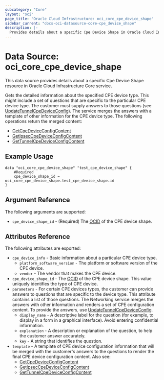 ```yaml
---
subcategory: "Core"
layout: "oci"
page_title: "Oracle Cloud Infrastructure: oci_core_cpe_device_shape"
sidebar_current: "docs-oci-datasource-core-cpe_device_shape"
description: |-
  Provides details about a specific Cpe Device Shape in Oracle Cloud Infrastructure Core service
---
```


# Data Source: oci_core_cpe_device_shape
This data source provides details about a specific Cpe Device Shape resource in Oracle Cloud Infrastructure Core service.

Gets the detailed information about the specified CPE device type. This might include a set of questions
that are specific to the particular CPE device type. The customer must supply answers to those questions
(see [UpdateTunnelCpeDeviceConfig](https://docs.cloud.oracle.com/iaas/api/#/en/iaas/latest/TunnelCpeDeviceConfig/UpdateTunnelCpeDeviceConfig)).
The service merges the answers with a template of other information for the CPE device type. The following
operations return the merged content:

  * [GetCpeDeviceConfigContent](https://docs.cloud.oracle.com/iaas/api/#/en/iaas/latest/Cpe/GetCpeDeviceConfigContent)
  * [GetIpsecCpeDeviceConfigContent](https://docs.cloud.oracle.com/iaas/api/#/en/iaas/latest/IPSecConnection/GetIpsecCpeDeviceConfigContent)
  * [GetTunnelCpeDeviceConfigContent](https://docs.cloud.oracle.com/iaas/api/#/en/iaas/latest/TunnelCpeDeviceConfig/GetTunnelCpeDeviceConfigContent)


## Example Usage

```hcl
data "oci_core_cpe_device_shape" "test_cpe_device_shape" {
	#Required
	cpe_device_shape_id = oci_core_cpe_device_shape.test_cpe_device_shape.id
}
```

## Argument Reference

The following arguments are supported:

* `cpe_device_shape_id` - (Required) The [OCID](https://docs.cloud.oracle.com/iaas/Content/General/Concepts/identifiers.htm) of the CPE device shape.


## Attributes Reference

The following attributes are exported:

* `cpe_device_info` - Basic information about a particular CPE device type.
	* `platform_software_version` - The platform or software version of the CPE device.
	* `vendor` - The vendor that makes the CPE device.
* `cpe_device_shape_id` - The [OCID](https://docs.cloud.oracle.com/iaas/Content/General/Concepts/identifiers.htm) of the CPE device shape. This value uniquely identifies the type of CPE device. 
* `parameters` - For certain CPE devices types, the customer can provide answers to questions that are specific to the device type. This attribute contains a list of those questions. The Networking service merges the answers with other information and renders a set of CPE configuration content. To provide the answers, use [UpdateTunnelCpeDeviceConfig](https://docs.cloud.oracle.com/iaas/api/#/en/iaas/latest/TunnelCpeDeviceConfig/UpdateTunnelCpeDeviceConfig). 
	* `display_name` - A descriptive label for the question (for example, to display in a form in a graphical interface). Avoid entering confidential information. 
	* `explanation` - A description or explanation of the question, to help the customer answer accurately. 
	* `key` - A string that identifies the question. 
* `template` - A template of CPE device configuration information that will be merged with the customer's answers to the questions to render the final CPE device configuration content. Also see:
	* [GetCpeDeviceConfigContent](https://docs.cloud.oracle.com/iaas/api/#/en/iaas/latest/Cpe/GetCpeDeviceConfigContent)
	* [GetIpsecCpeDeviceConfigContent](https://docs.cloud.oracle.com/iaas/api/#/en/iaas/latest/IPSecConnection/GetIpsecCpeDeviceConfigContent)
	* [GetTunnelCpeDeviceConfigContent](https://docs.cloud.oracle.com/iaas/api/#/en/iaas/latest/TunnelCpeDeviceConfig/GetTunnelCpeDeviceConfigContent) 

